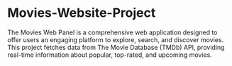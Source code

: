 # Movies-Website-Project
The Movies Web Panel is a comprehensive web application designed to offer users an engaging platform to explore, search, and discover movies. This project fetches data from The Movie Database (TMDb) API, providing real-time information about popular, top-rated, and upcoming movies.
